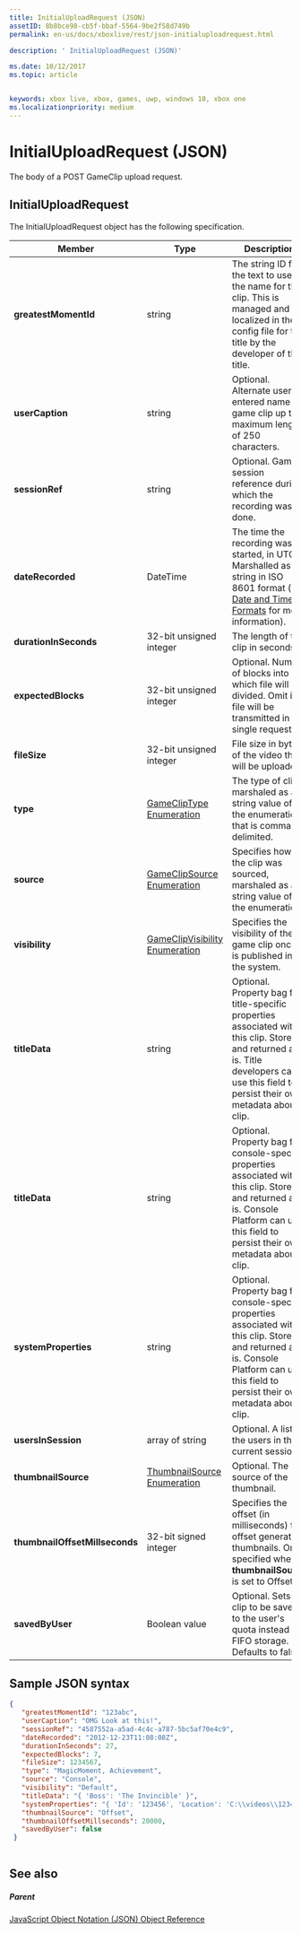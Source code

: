 ```yaml
---
title: InitialUploadRequest (JSON)
assetID: 8b8bce98-cb5f-bbaf-5564-9be2f58d749b
permalink: en-us/docs/xboxlive/rest/json-initialuploadrequest.html

description: ' InitialUploadRequest (JSON)'

ms.date: 10/12/2017
ms.topic: article


keywords: xbox live, xbox, games, uwp, windows 10, xbox one
ms.localizationpriority: medium
---
```



# InitialUploadRequest (JSON)
The body of a POST GameClip upload request. 
<a id="ID4EN"></a>

 
## InitialUploadRequest
 
The InitialUploadRequest object has the following specification.
 
| Member| Type| Description| 
| --- | --- | --- | 
| <b>greatestMomentId</b>| string| The string ID for the text to use as the name for the clip. This is managed and localized in the config file for the title by the developer of the title.| 
| <b>userCaption</b>| string| Optional. Alternate user-entered name for game clip up to a maximum length of 250 characters.| 
| <b>sessionRef</b>| string| Optional. Game session reference during which the recording was done.| 
| <b>dateRecorded</b>| DateTime| The time the recording was started, in UTC. Marshalled as a string in ISO 8601 format (see <a href="http://www.w3.org/TR/NOTE-datetime">Date and Time Formats</a> for more information).| 
| <b>durationInSeconds</b>| 32-bit unsigned integer| The length of the clip in seconds.| 
| <b>expectedBlocks</b>| 32-bit unsigned integer| Optional. Number of blocks into which file will be divided. Omit if file will be transmitted in a single request.| 
| <b>fileSize</b>| 32-bit unsigned integer| File size in bytes of the video that will be uploaded.| 
| <b>type</b>| [GameClipType Enumeration](../enums/gvr-enum-gamecliptypes.md)| The type of clip, marshaled as a string value of the enumeration that is comma-delimited.| 
| <b>source</b>| [GameClipSource Enumeration](../enums/gvr-enum-gameclipsource.md)| Specifies how the clip was sourced, marshaled as a string value of the enumeration.| 
| <b>visibility</b>| [GameClipVisibility Enumeration](../enums/gvr-enum-gameclipvisibility.md)| Specifies the visibility of the game clip once it is published in the system.| 
| <b>titleData</b>| string| Optional. Property bag for title-specific properties associated with this clip. Stored and returned as-is. Title developers can use this field to persist their own metadata about a clip.| 
| <b>titleData</b>| string| Optional. Property bag for console-specific properties associated with this clip. Stored and returned as-is. Console Platform can use this field to persist their own metadata about a clip.| 
| <b>systemProperties</b>| string| Optional. Property bag for console-specific properties associated with this clip. Stored and returned as is. Console Platform can use this field to persist their own metadata about a clip.| 
| <b>usersInSession</b>| array of string| Optional. A list of the users in the current session.| 
| <b>thumbnailSource</b>| [ThumbnailSource Enumeration](../enums/gvr-enum-thumbnailsource.md)| Optional. The source of the thumbnail.| 
| <b>thumbnailOffsetMillseconds</b>| 32-bit signed integer| Specifies the offset (in milliseconds) for offset generated thumbnails. Only specified when <b>thumbnailSource</b> is set to Offset.| 
| <b>savedByUser</b>| Boolean value| Optional. Sets the clip to be saved to the user's quota instead of FIFO storage. Defaults to false.| 
  
<a id="ID4ERH"></a>

 
## Sample JSON syntax
 

```json
{
   "greatestMomentId": "123abc",
   "userCaption": "OMG Look at this!",
   "sessionRef": "4587552a-a5ad-4c4c-a787-5bc5af70e4c9",
   "dateRecorded": "2012-12-23T11:08:08Z",
   "durationInSeconds": 27,
   "expectedBlocks": 7,
   "fileSize": 1234567,
   "type": "MagicMoment, Achievement",
   "source": "Console",
   "visibility": "Default",
   "titleData": "{ 'Boss': 'The Invincible' }",
   "systemProperties": "{ 'Id': '123456', 'Location': 'C:\\videos\\123456.mp4' }",
   "thumbnailSource": "Offset",
   "thumbnailOffsetMillseconds": 20000,
   "savedByUser": false
 }
    
```

  
<a id="ID4E1H"></a>

 
## See also
 
<a id="ID4E3H"></a>

 
##### Parent 

[JavaScript Object Notation (JSON) Object Reference](atoc-xboxlivews-reference-json.md)

   